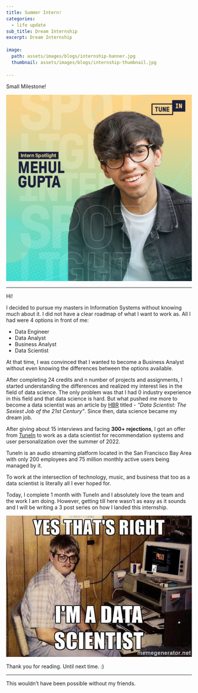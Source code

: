 ```yaml
---
title: Summer Intern!
categories:
  - life update
sub_title: Dream Internship
excerpt: Dream Internship

image: 
  path: assets/images/blogs/internship-banner.jpg
  thumbnail: assets/images/blogs/internship-thumbnail.jpg

---
```


Small Milestone!

![intern spotlight](/assets/images/blogs/internship-spotlight.jpeg)

---

Hi!

I decided to pursue my masters in Information Systems without knowing much about it. I did not have a clear roadmap of what I want to work as. All I had were 4 options in front of me:

- Data Engineer
- Data Analyst
- Business Analyst
- Data Scientist 

At that time, I was convinced that I wanted to become a Business Analyst without even knowing the differences between the options available.

After completing 24 credits and n number of projects and assignments, I started understanding the differences and realized my interest lies in the field of data science. The only problem was that I had 0 industry experience in this field and that data science is hard. But what pushed me more to become a data scientist was an article by [HBR](https://hbr.org/2012/10/data-scientist-the-sexiest-job-of-the-21st-century) titled - _“Data Scientist: The Sexiest Job of the 21st Century”_. Since then, data science became my dream job.

After giving about 15 interviews and facing __300+ rejections__, I got an offer from [TuneIn](https://tunein.com) to work as a data scientist for recommendation systems and user personalization over the summer of 2022. 

TuneIn is an audio streaming platform located in the San Francisco Bay Area with only 200 employees and 75 million monthly active users being managed by it.

To work at the intersection of technology, music, and business that too as a data scientist is literally all I ever hoped for.

Today, I complete 1 month with TuneIn and I absolutely love the team and the work I am doing. However, getting till here wasn’t as easy as it sounds and I will be writing a 3 post series on how I landed this internship. 

![intern meme](/assets/images/blogs/internship-meme.jpg)

Thank you for reading. Until next time. :)

---

This wouldn’t have been possible without my friends.